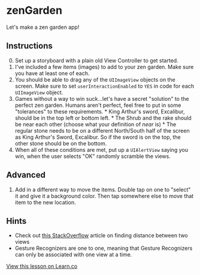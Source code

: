 

# zenGarden

Let's make a zen garden app! 

## Instructions

  0. Set up a storyboard with a plain old View Controller to get started.
  1. I've included a few items (images) to add to your zen garden. Make sure you have at least one of each.
  2. You should be able to drag any of the `UIImageView` objects on the screen. Make sure to set `userInteractionEnabled` to `YES` in code for each `UIImageView` object.
  3. Games without a way to win suck...let's have a secret "solution" to the perfect zen garden. Humans aren't perfect, feel free to put in some "tolerances" to these requirements.
    * King Arthur's sword, Excalibur, should be in the top left or bottom left.
    * The Shrub and the rake should be near each other (choose what your definition of *near* is)
    * The regular stone needs to be on a different North/South half of the screen as King Arthur's Sword, Excalibur. So if the sword is on the top, the other stone should be on the bottom.
  4. When all of these conditions are met, put up a `UIAlertView` saying you win, when the user selects "OK" randomly scramble the views.

## Advanced

  1. Add in a different way to move the items. Double tap on one to "select" it and give it a background color. Then tap somewhere else to move that item to the new location.
  
## Hints

  * Check out [this StackOverflow](http://stackoverflow.com/questions/19530283/how-do-i-detect-how-close-uiview-view-is-to-the-other-uiview) article on finding distance between two views
  * Gesture Recognizers are one to one, meaning that Gesture Recognizers can only be associated with one view at a time.

<a href='https://learn.co/lessons/zenGarden' data-visibility='hidden'>View this lesson on Learn.co</a>
